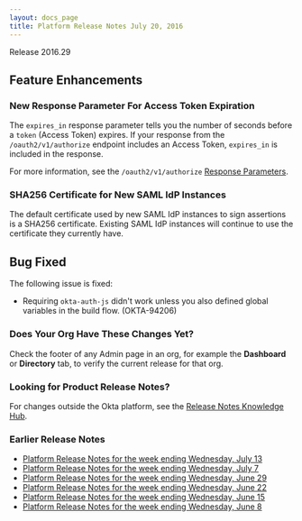 ```yaml
---
layout: docs_page
title: Platform Release Notes July 20, 2016
---
```


Release 2016.29

## Feature Enhancements
 
### New Response Parameter For Access Token Expiration

<!-- OKTA-94115 -->
The `expires_in` response parameter tells you the number of seconds before a `token` (Access Token) expires. If your
response from the `/oauth2/v1/authorize` endpoint includes an Access Token, `expires_in` is included in the response.

For more information, see the `/oauth2/v1/authorize` [Response Parameters](http://developer.okta.com/docs/api/resources/oauth2#response-parameters).

### SHA256 Certificate for New SAML IdP Instances

<!-- OKTA-91496 -->
The default certificate used by new SAML IdP instances to sign assertions is a SHA256 certificate. 
Existing SAML IdP instances will continue to use the certificate they currently have.
 
## Bug Fixed

The following issue is fixed:

* Requiring `okta-auth-js` didn't work unless you also defined global variables in the build flow. (OKTA-94206)

### Does Your Org Have These Changes Yet?

Check the footer of any Admin page in an org, for example the **Dashboard** or **Directory** tab, to verify the current release for that org.

### Looking for Product Release Notes?

For changes outside the Okta platform, see the [Release Notes Knowledge Hub](https://support.okta.com/help/articles/Knowledge_Article/Release-Notes-Knowledge-Hub).

### Earlier Release Notes

* [Platform Release Notes for the week ending Wednesday, July 13](platform-release-notes2016-28.html)
* [Platform Release Notes for the week ending Wednesday, July 7](platform-release-notes2016-27.html)
* [Platform Release Notes for the week ending Wednesday, June 29](platform-release-notes2016-26.html)
* [Platform Release Notes for the week ending Wednesday, June 22](platform-release-notes2016-25.html)
* [Platform Release Notes for the week ending Wednesday, June 15](platform-release-notes2016-24.html)
* [Platform Release Notes for the week ending Wednesday, June 8](platform-release-notes2016-23.html)
